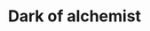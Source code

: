 ---
title:  "Dark of alchemist"
excerpt: "rpg mobile game"
categories: mobileGameReview
tag: [mobile, ios, rpg]
classes: wide
---